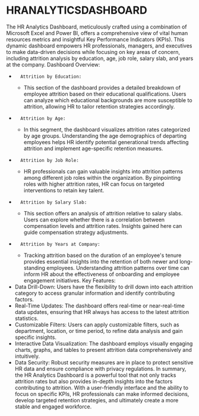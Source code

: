 # HRANALYTICSDASHBOARD
The HR Analytics Dashboard, meticulously crafted using a combination of Microsoft Excel and Power BI, offers a comprehensive view of vital human resources metrics and insightful Key Performance Indicators (KPIs). This dynamic dashboard empowers HR professionals, managers, and executives to make data-driven decisions while focusing on key areas of concern, including attrition analysis by education, age, job role, salary slab, and years at the company.
Dashboard Overview:
* 		Attrition by Education:
    * This section of the dashboard provides a detailed breakdown of employee attrition based on their educational qualifications. Users can analyze which educational backgrounds are more susceptible to attrition, allowing HR to tailor retention strategies accordingly.
* 		Attrition by Age:
    * In this segment, the dashboard visualizes attrition rates categorized by age groups. Understanding the age demographics of departing employees helps HR identify potential generational trends affecting attrition and implement age-specific retention measures.
* 		Attrition by Job Role:
    * HR professionals can gain valuable insights into attrition patterns among different job roles within the organization. By pinpointing roles with higher attrition rates, HR can focus on targeted interventions to retain key talent.
* 		Attrition by Salary Slab:
    * This section offers an analysis of attrition relative to salary slabs. Users can explore whether there is a correlation between compensation levels and attrition rates. Insights gained here can guide compensation strategy adjustments.
* 		Attrition by Years at Company:
    * Tracking attrition based on the duration of an employee's tenure provides essential insights into the retention of both newer and long-standing employees. Understanding attrition patterns over time can inform HR about the effectiveness of onboarding and employee engagement initiatives.
Key Features:
* Data Drill-Down: Users have the flexibility to drill down into each attrition category to access granular information and identify contributing factors.
* Real-Time Updates: The dashboard offers real-time or near-real-time data updates, ensuring that HR always has access to the latest attrition statistics.
* Customizable Filters: Users can apply customizable filters, such as department, location, or time period, to refine data analysis and gain specific insights.
* Interactive Data Visualization: The dashboard employs visually engaging charts, graphs, and tables to present attrition data comprehensively and intuitively.
* Data Security: Robust security measures are in place to protect sensitive HR data and ensure compliance with privacy regulations.
In summary, the HR Analytics Dashboard is a powerful tool that not only tracks attrition rates but also provides in-depth insights into the factors contributing to attrition. With a user-friendly interface and the ability to focus on specific KPIs, HR professionals can make informed decisions, develop targeted retention strategies, and ultimately create a more stable and engaged workforce.
